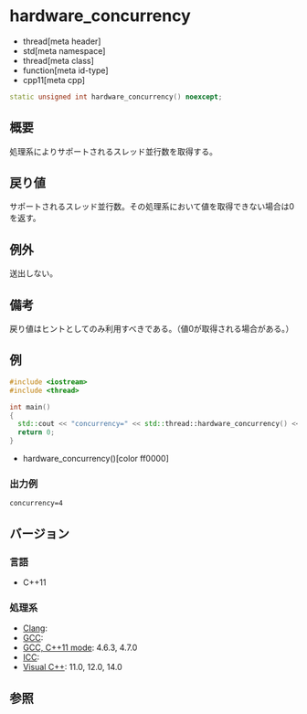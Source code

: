 # hardware_concurrency
* thread[meta header]
* std[meta namespace]
* thread[meta class]
* function[meta id-type]
* cpp11[meta cpp]

```cpp
static unsigned int hardware_concurrency() noexcept;
```

## 概要
処理系によりサポートされるスレッド並行数を取得する。


## 戻り値
サポートされるスレッド並行数。その処理系において値を取得できない場合は0を返す。


## 例外
送出しない。


## 備考
戻り値はヒントとしてのみ利用すべきである。（値0が取得される場合がある。）


## 例
```cpp example
#include <iostream>
#include <thread>

int main()
{
  std::cout << "concurrency=" << std::thread::hardware_concurrency() << std::endl;
  return 0;
}
```
* hardware_concurrency()[color ff0000]

### 出力例
```
concurrency=4
```

## バージョン
### 言語
- C++11

### 処理系
- [Clang](/implementation.md#clang):
- [GCC](/implementation.md#gcc):
- [GCC, C++11 mode](/implementation.md#gcc): 4.6.3, 4.7.0
- [ICC](/implementation.md#icc):
- [Visual C++](/implementation.md#visual_cpp): 11.0, 12.0, 14.0

## 参照

